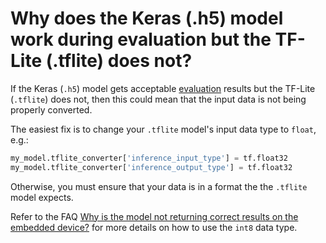 # Why does the Keras (.h5) model work during evaluation but the TF-Lite (.tflite) does not?

If the Keras (`.h5`) model gets acceptable [evaluation](../guides/model_evaluation.md) results
but the TF-Lite (`.tflite`) does not, then this could mean that the input data is not being properly
converted.

The easiest fix is to change your `.tflite` model's input data type to `float`, e.g.:

```python
my_model.tflite_converter['inference_input_type'] = tf.float32
my_model.tflite_converter['inference_output_type'] = tf.float32
```

Otherwise, you must ensure that your data is in a format the the `.tflite` model expects.

Refer to the FAQ [Why is the model not returning correct results on the embedded device?](./why_is_model_not_working_on_embedded.md)
for more details on how to use the `int8` data type.

